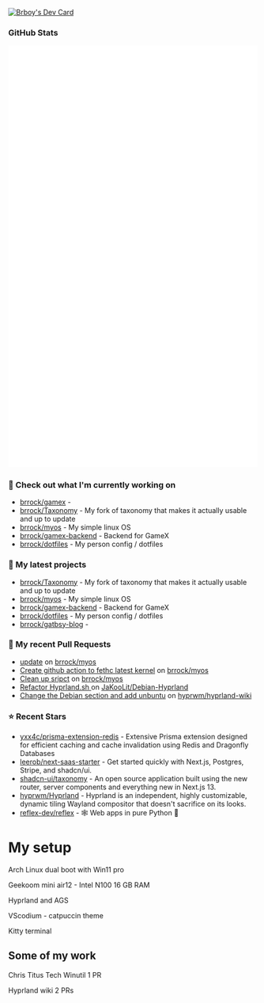 <a href="https://app.daily.dev/brboy"><img src="https://api.daily.dev/devcards/v2/4Od30842NXiIC3it6dfHG.png?r=60c&type=default" width="356" alt="Brboy's Dev Card"/></a>
### GitHub Stats

<p align="left"><img src="https://raw.githubusercontent.com/brrock/brrock/main/github-metrics.svg" /></p>

### 👷 Check out what I'm currently working on

- [brrock/gamex](https://github.com/brrock/gamex) - 
- [brrock/Taxonomy](https://github.com/brrock/Taxonomy) - My fork of taxonomy that makes it actually usable and up to update 
- [brrock/myos](https://github.com/brrock/myos) - My simple linux OS
- [brrock/gamex-backend](https://github.com/brrock/gamex-backend) - Backend for GameX 
- [brrock/dotfiles](https://github.com/brrock/dotfiles) - My person config / dotfiles
### 🌱 My latest projects

- [brrock/Taxonomy](https://github.com/brrock/Taxonomy) - My fork of taxonomy that makes it actually usable and up to update 
- [brrock/myos](https://github.com/brrock/myos) - My simple linux OS
- [brrock/gamex-backend](https://github.com/brrock/gamex-backend) - Backend for GameX 
- [brrock/dotfiles](https://github.com/brrock/dotfiles) - My person config / dotfiles
- [brrock/gatbsy-blog](https://github.com/brrock/gatbsy-blog) - 
### 🔨 My recent Pull Requests

- [update](https://github.com/brrock/myos/pull/4) on [brrock/myos](https://github.com/brrock/myos)
- [Create github action to fethc latest kernel](https://github.com/brrock/myos/pull/3) on [brrock/myos](https://github.com/brrock/myos)
- [Clean up sripct](https://github.com/brrock/myos/pull/2) on [brrock/myos](https://github.com/brrock/myos)
- [Refactor Hyprland.sh ](https://github.com/JaKooLit/Debian-Hyprland/pull/142) on [JaKooLit/Debian-Hyprland](https://github.com/JaKooLit/Debian-Hyprland)
- [Change the Debian section and add unbuntu](https://github.com/hyprwm/hyprland-wiki/pull/740) on [hyprwm/hyprland-wiki](https://github.com/hyprwm/hyprland-wiki)
### ⭐ Recent Stars

- [yxx4c/prisma-extension-redis](https://github.com/yxx4c/prisma-extension-redis) - Extensive Prisma extension designed for efficient caching and cache invalidation using Redis and Dragonfly Databases
- [leerob/next-saas-starter](https://github.com/leerob/next-saas-starter) - Get started quickly with Next.js, Postgres, Stripe, and shadcn/ui.
- [shadcn-ui/taxonomy](https://github.com/shadcn-ui/taxonomy) - An open source application built using the new router, server components and everything new in Next.js 13.
- [hyprwm/Hyprland](https://github.com/hyprwm/Hyprland) - Hyprland is an independent, highly customizable, dynamic tiling Wayland compositor that doesn&#39;t sacrifice on its looks.
- [reflex-dev/reflex](https://github.com/reflex-dev/reflex) - 🕸️ Web apps in pure Python 🐍
# My setup

Arch Linux dual boot with Win11 pro

Geekoom mini air12 - Intel N100 16 GB RAM

Hyprland and AGS 

VScodium - catpuccin theme

Kitty terminal

## Some of my work

Chris Titus Tech Winutil 1 PR

Hyprland wiki 2 PRs

